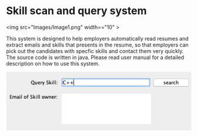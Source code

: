 # Skill scan and query system

 <img src="Images/Image1.png" width=="10" >

This system is designed to help employers automatically read resumes and extract emails and skills that presents in the resume, so that employers can pick out the candidates with specfic skills and contact them very quickly.
The source code is written in java. Please read user manual for a detailed description on how to use this system.

![](Images/Image1.png)
